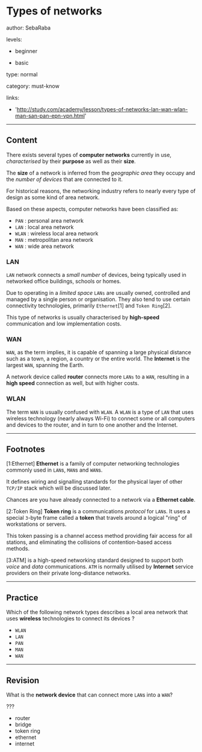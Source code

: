 # Types of networks
author: SebaRaba

levels:

  - beginner

  - basic

type: normal

category: must-know

links:

  - 'http://study.com/academy/lesson/types-of-networks-lan-wan-wlan-man-san-pan-epn-vpn.html'

---
## Content

There exists several types of **computer networks** currently in use, *characterised* by their **purpose** as well as their **size**.

The **size** of a network is inferred from the *geographic area* they occupy and the *number of devices* that are connected to it.

For historical reasons, the networking industry refers to nearly every type of design as some kind of area network.

Based on these aspects, computer networks have been classified as:
- `PAN` : personal area network
- `LAN` : local area network
- `WLAN` : wireless local area network
- `MAN` : metropolitan area network
- `WAN` : wide area network

### LAN

`LAN` network connects a *small number* of devices, being typically used in networked office buildings, schools or homes.

Due to operating in a *limited space* `LANs` are usually owned, controlled and managed by a single person or organisation. They also tend to use certain connectivity technologies, primarily `Ethernet`[1] and `Token Ring`[2].

This type of networks is usually characterised by **high-speed** communication and low implementation costs.

### WAN

`WAN`, as the term implies, it is capable of spanning a large physical distance such as a town, a region, a country or the entire world. The **Internet** is the largest `WAN`, spanning the Earth.

A network device called **router** connects more `LANs` to a `WAN`, resulting in a **high speed** connection as well, but with higher costs.


### WLAN

The term `WAN` is usually confused with `WLAN`.
A `WLAN` is a type of `LAN` that uses wireless technology (nearly always Wi-Fi) to connect some or all computers and devices to the router, and in turn to one another and the Internet.


---
## Footnotes

[1:Ethernet]
**Ethernet** is a family of computer networking technologies commonly used in `LAN`s, `MAN`s and `WAN`s.

It defines wiring and signalling standards for the physical layer of other `TCP/IP` stack which will be discussed later.

Chances are you have already connected to a network via a **Ethernet cable**.

[2:Token Ring]
**Token ring** is a communications *protocol* for `LAN`s. It uses a special `3`-byte frame called a **token** that travels around a logical "ring" of workstations or servers.

This token passing is a channel access method providing fair access for all stations, and eliminating the collisions of contention-based access methods.

[3:ATM] is a high-speed networking standard designed to support both *voice* and *data* communications. `ATM` is normally utilised by **Internet** service providers on their private long-distance networks.

---
## Practice

Which of the following network types describes a local area network that uses **wireless** technologies to connect its devices ?

* `WLAN`
* `LAN`
* `PAN`
* `MAN`
* `WAN`

---
## Revision

What is the **network device** that can connect more `LAN`s into a `WAN`?

???

* router
* bridge
* token ring
* ethernet
* internet
